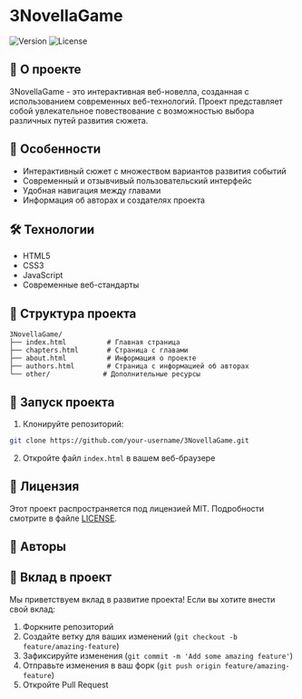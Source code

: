 # 3NovellaGame

![Version](https://img.shields.io/badge/version-1.0.0-blue.svg)
![License](https://img.shields.io/badge/license-MIT-green.svg)

## 📖 О проекте

3NovellaGame - это интерактивная веб-новелла, созданная с использованием современных веб-технологий. Проект представляет собой увлекательное повествование с возможностью выбора различных путей развития сюжета.

## 🚀 Особенности

- Интерактивный сюжет с множеством вариантов развития событий
- Современный и отзывчивый пользовательский интерфейс
- Удобная навигация между главами
- Информация об авторах и создателях проекта

## 🛠 Технологии

- HTML5
- CSS3
- JavaScript
- Современные веб-стандарты

## 📁 Структура проекта

```
3NovellaGame/
├── index.html          # Главная страница
├── chapters.html       # Страница с главами
├── about.html          # Информация о проекте
├── authors.html        # Страница с информацией об авторах
└── other/             # Дополнительные ресурсы
```

## 🚀 Запуск проекта

1. Клонируйте репозиторий:

```bash
git clone https://github.com/your-username/3NovellaGame.git
```

2. Откройте файл `index.html` в вашем веб-браузере

## 📝 Лицензия

Этот проект распространяется под лицензией MIT. Подробности смотрите в файле [LICENSE](LICENSE).

## 👥 Авторы

## 🤝 Вклад в проект

Мы приветствуем вклад в развитие проекта! Если вы хотите внести свой вклад:

1. Форкните репозиторий
2. Создайте ветку для ваших изменений (`git checkout -b feature/amazing-feature`)
3. Зафиксируйте изменения (`git commit -m 'Add some amazing feature'`)
4. Отправьте изменения в ваш форк (`git push origin feature/amazing-feature`)
5. Откройте Pull Request
